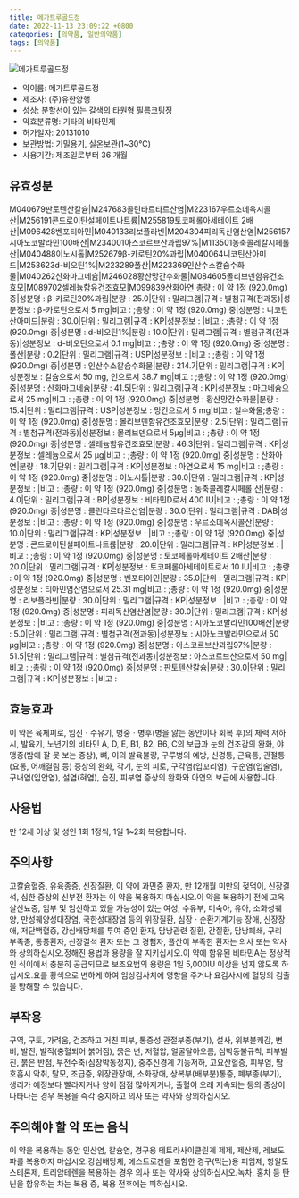 ```yaml
---
title: 메가트루골드정
date: 2022-11-13 23:09:22 +0800
categories: [의약품, 일반의약품]
tags: [의약품]
---
```

![메가트루골드정](https://nedrug.mfds.go.kr/pbp/cmn/itemImageDownload/1M-8WFxDrdL)

- 약이름: 메가트루골드정
- 제조사: (주)유한양행
- 성상: 분할선이 있는 갈색의 타원형 필름코팅정
- 약효분류명: 기타의 비타민제
- 허가일자: 20131010
- 보관방법: 기밀용기, 실온보관(1~30℃)
- 사용기간: 제조일로부터 36 개월
## 유효성분
M040679판토텐산칼슘|M247683콜린타르타르산염|M223167우르소데옥시콜산|M256191콘드로이틴설페이트나트륨|M255819토코페롤아세테이트 2배산|M096428벤포티아민|M040133리보플라빈|M204304피리독신염산염|M256157시아노코발라민100배산|M234001아스코르브산과립97%|M113501농축콜레칼시페롤 산|M040488이노시톨|M252679β-카로틴20%과립|M040064니코틴산아미드|M253623d-비오틴1%|M223289폴산|M223369인산수소칼슘수화물|M040262산화마그네슘|M246028황산망간수화물|M084605몰리브덴함유건조효모|M089702셀레늄함유건조효모|M099839산화아연
총량 : 이 약 1정 (920.0mg) 중|성분명 : β-카로틴20%과립|분량 : 25.0|단위 : 밀리그램|규격 : 별첨규격(전과동)|성분정보 : β-카로틴으로서 5 mg|비고 : ;총량 : 이 약 1정 (920.0mg) 중|성분명 : 니코틴산아미드|분량 : 30.0|단위 : 밀리그램|규격 : KP|성분정보 : |비고 : ;총량 : 이 약 1정 (920.0mg) 중|성분명 : d-비오틴1%|분량 : 10.0|단위 : 밀리그램|규격 : 별첨규격(전과동)|성분정보 : d-비오틴으로서 0.1 mg|비고 : ;총량 : 이 약 1정 (920.0mg) 중|성분명 : 폴산|분량 : 0.2|단위 : 밀리그램|규격 : USP|성분정보 : |비고 : ;총량 : 이 약 1정 (920.0mg) 중|성분명 : 인산수소칼슘수화물|분량 : 214.7|단위 : 밀리그램|규격 : KP|성분정보 : 칼슘으로서 50 mg, 인으로서  38.7 mg|비고 : ;총량 : 이 약 1정 (920.0mg) 중|성분명 : 산화마그네슘|분량 : 41.5|단위 : 밀리그램|규격 : KP|성분정보 : 마그네슘으로서 25 mg|비고 : ;총량 : 이 약 1정 (920.0mg) 중|성분명 : 황산망간수화물|분량 : 15.4|단위 : 밀리그램|규격 : USP|성분정보 : 망간으로서 5 mg|비고 : 일수화물;총량 : 이 약 1정 (920.0mg) 중|성분명 : 몰리브덴함유건조효모|분량 : 2.5|단위 : 밀리그램|규격 : 별첨규격(전과동)|성분정보 : 몰리브덴으로서 5μg|비고 : ;총량 : 이 약 1정 (920.0mg) 중|성분명 : 셀레늄함유건조효모|분량 : 46.3|단위 : 밀리그램|규격 : KP|성분정보 : 셀레늄으로서 25 μg|비고 : ;총량 : 이 약 1정 (920.0mg) 중|성분명 : 산화아연|분량 : 18.7|단위 : 밀리그램|규격 : KP|성분정보 : 아연으로서 15 mg|비고 : ;총량 : 이 약 1정 (920.0mg) 중|성분명 : 이노시톨|분량 : 30.0|단위 : 밀리그램|규격 : KP|성분정보 : |비고 : ;총량 : 이 약 1정 (920.0mg) 중|성분명 : 농축콜레칼시페롤 산|분량 : 4.0|단위 : 밀리그램|규격 : BP|성분정보 : 비타민D로서 400 IU|비고 : ;총량 : 이 약 1정 (920.0mg) 중|성분명 : 콜린타르타르산염|분량 : 30.0|단위 : 밀리그램|규격 : DAB|성분정보 : |비고 : ;총량 : 이 약 1정 (920.0mg) 중|성분명 : 우르소데옥시콜산|분량 : 10.0|단위 : 밀리그램|규격 : KP|성분정보 : |비고 : ;총량 : 이 약 1정 (920.0mg) 중|성분명 : 콘드로이틴설페이트나트륨|분량 : 20.0|단위 : 밀리그램|규격 : KP|성분정보 : |비고 : ;총량 : 이 약 1정 (920.0mg) 중|성분명 : 토코페롤아세테이트 2배산|분량 : 20.0|단위 : 밀리그램|규격 : KP|성분정보 : 토코페롤아세테이트로서 10 IU|비고 : ;총량 : 이 약 1정 (920.0mg) 중|성분명 : 벤포티아민|분량 : 35.0|단위 : 밀리그램|규격 : KP|성분정보 : 티아민염산염으로서 25.31 mg|비고 : ;총량 : 이 약 1정 (920.0mg) 중|성분명 : 리보플라빈|분량 : 30.0|단위 : 밀리그램|규격 : KP|성분정보 : |비고 : ;총량 : 이 약 1정 (920.0mg) 중|성분명 : 피리독신염산염|분량 : 30.0|단위 : 밀리그램|규격 : KP|성분정보 : |비고 : ;총량 : 이 약 1정 (920.0mg) 중|성분명 : 시아노코발라민100배산|분량 : 5.0|단위 : 밀리그램|규격 : 별첨규격(전과동)|성분정보 : 시아노코발라민으로서 50 μg|비고 : ;총량 : 이 약 1정 (920.0mg) 중|성분명 : 아스코르브산과립97%|분량 : 51.5|단위 : 밀리그램|규격 : 별첨규격(전과동)|성분정보 : 아스코르브산으로서 50 mg|비고 : ;총량 : 이 약 1정 (920.0mg) 중|성분명 : 판토텐산칼슘|분량 : 30.0|단위 : 밀리그램|규격 : KP|성분정보 : |비고 :
## 효능효과
이 약은 육체피로, 임신ㆍ수유기, 병중ㆍ병후(병을 앓는 동안이나 회복 후)의 체력 저하 시, 발육기, 노년기의 비타민 A, D, E, B1, B2, B6, C의 보급과 눈의 건조감의 완화, 야맹증(밤에 잘 못 보는 증상), 뼈, 이의 발육불량, 구루병의 예방, 신경통, 근육통, 관절통(요통, 어깨결림 등) 증상의 완화, 각기, 눈의 피로, 구각염(입꼬리염), 구순염(입술염), 구내염(입안염), 설염(혀염), 습진, 피부염 증상의 완화와 아연의 보급에 사용합니다.
## 사용법
만 12세 이상 및 성인 1회 1정씩, 1일 1~2회 복용합니다.
## 주의사항
고칼슘혈증, 유육종증, 신장질환, 이 약에 과민증 환자, 만 12개월 미만의 젖먹이, 신장결석, 심한 증상의 신부전 환자는 이 약을 복용하지 마십시오.이 약을 복용하기 전에 고옥살산뇨증, 임부 및 임신하고 있을 가능성이 있는 여성, 수유부, 미숙아, 유아, 소화성궤양, 만성궤양성대장염, 국한성대장염 등의 위장질환, 심장ㆍ순환기계기능 장애, 신장장애, 저단백혈증, 강심배당체를 투여 중인 환자, 담낭관련 질환, 간질환, 담낭폐쇄, 구리 부족증, 통풍환자, 신장결석 환자 또는 그 경험자, 폴산이 부족한 환자는 의사 또는 약사와 상의하십시오.정해진 용법과 용량을 잘 지키십시오.이 약에 함유된 비타민A는 정상적인 식이에서 충분히 공급되므로 보조요법의 용량은 1일 5,000IU 이상을 넘지 않도록 하십시오.요를 황색으로 변하게 하여 임상검사치에 영향을 주거나 요검사시에 혈당의 검출을 방해할 수 있습니다.
## 부작용
구역, 구토, 가려움, 건조하고 거친 피부, 통증성 관절부종(부기), 설사, 위부불쾌감, 변비, 발진, 발적(충혈되어 붉어짐), 묽은 변, 저혈압, 얼굴달아오름, 심박동불규칙, 피부발진, 붉은 반점, 부전수축(심장박동정지), 중추신경계 기능저하, 고요산혈증, 피부염, 땀ㆍ호흡시 악취, 탈모, 조급증, 위장관장애, 소화장애, 상복부(배부분)통증, 폐부종(부기), 생리가 예정보다 빨라지거나 양이 점점 많아지거나, 출혈이 오래 지속되는 등의 증상이 나타나는 경우 복용을 즉각 중지하고 의사 또는 약사와 상의하십시오.
## 주의해야 할 약 또는 음식
이 약을 복용하는 동안 인산염, 칼슘염, 경구용 테트라사이클린계 제제, 제산제, 레보도파를 복용하지 마십시오.강심배당체, 에스트로겐을 포함한 경구(먹는)용 피임제, 항알도스테론제, 트리암테렌을 복용하는 경우 의사 또는 약사와 상의하십시오.녹차, 홍차 등 탄닌을 함유하는 차는 복용 중, 복용 전후에는 피하십시오.
